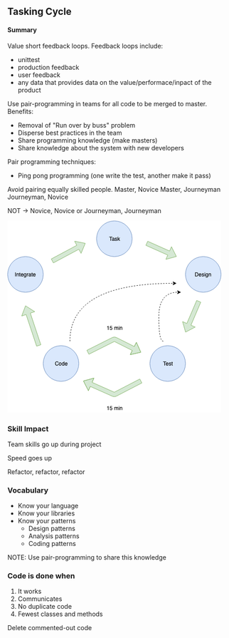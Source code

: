 
## Tasking Cycle

#### Summary

Value short feedback loops. Feedback loops include:
- unittest
- production feedback
- user feedback
- any data that provides data on the value/performace/inpact of the product

Use pair-programming in teams for all code to be merged to master.
Benefits:
- Removal of "Run over by buss" problem
- Disperse best practices in the team
- Share programming knowledge (make masters)
- Share knowledge about the system with new developers

Pair programming techniques:
 - Ping pong programming (one write the test, another make it pass)

Avoid pairing equally skilled people.
Master, Novice
Master, Journeyman
Journeyman, Novice

NOT -> Novice, Novice or Journeyman, Journeyman

![Tasking Cycle Image](resources/tasking_cycle.png)


### Skill Impact

Team skills go up during project

Speed goes up

Refactor, refactor, refactor


### Vocabulary

- Know your language
- Know your libraries
- Know your patterns
    - Design patterns
    - Analysis patterns
    - Coding patterns

NOTE: Use pair-programming to share this knowledge

### Code is done when
1. It works
2. Communicates
3. No duplicate code
4. Fewest classes and methods

Delete commented-out code

